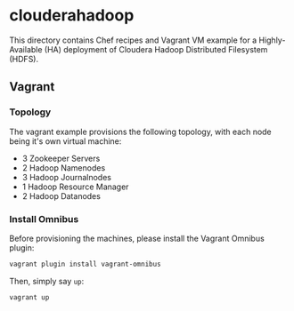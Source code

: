 clouderahadoop
==============

This directory contains Chef recipes and Vagrant VM example for a Highly-Available (HA) deployment of Cloudera Hadoop Distributed Filesystem (HDFS).

## Vagrant

### Topology

The vagrant example provisions the following topology, with each node being it's own virtual machine:

* 3 Zookeeper Servers
* 2 Hadoop Namenodes
* 3 Hadoop Journalnodes
* 1 Hadoop Resource Manager
* 2 Hadoop Datanodes

### Install Omnibus

Before provisioning the machines, please install the Vagrant Omnibus plugin:
```bash
vagrant plugin install vagrant-omnibus
```

Then, simply say `up`:
```bash
vagrant up
```